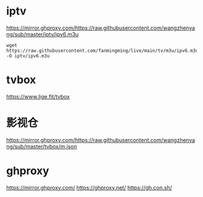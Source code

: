 # iptv
https://mirror.ghproxy.com/https://raw.githubusercontent.com/wangzhenyang/sub/master/iptv/ipv6.m3u
```
wget https://raw.githubusercontent.com/fanmingming/live/main/tv/m3u/ipv6.m3u -O iptv/ipv6.m3u
```

# tvbox 
https://www.lige.fit/tvbox

# 影视仓
https://mirror.ghproxy.com/https://raw.githubusercontent.com/wangzhenyang/sub/master/tvbox/m.json

# ghproxy
https://mirror.ghproxy.com/
https://ghproxy.net/
https://gh.con.sh/

